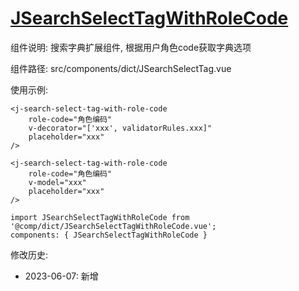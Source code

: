 # [JSearchSelectTagWithRoleCode](https://github.com/yoko-murasame/ant-design-vue-jeecg/tree/yoko)

组件说明: 搜索字典扩展组件, 根据用户角色code获取字典选项

组件路径: src/components/dict/JSearchSelectTag.vue

使用示例:
```vue
<j-search-select-tag-with-role-code
    role-code="角色编码"
    v-decorator="['xxx', validatorRules.xxx]"
    placeholder="xxx"
/>

<j-search-select-tag-with-role-code
    role-code="角色编码"
    v-model="xxx"
    placeholder="xxx"
/>

import JSearchSelectTagWithRoleCode from '@comp/dict/JSearchSelectTagWithRoleCode.vue';
components: { JSearchSelectTagWithRoleCode }
```

修改历史:
* 2023-06-07: 新增
